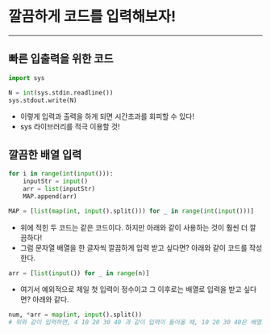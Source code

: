 # 깔끔하게 코드를 입력해보자!
---
## 빠른 입출력을 위한 코드

```python
import sys

N = int(sys.stdin.readline())
sys.stdout.write(N)  
```

- 이렇게 입력과 출력을 하게 되면 시간초과를 회피할 수 있다!  
- sys 라이브러리를 적극 이용할 것!

## 깔끔한 배열 입력

```python
for i in range(int(input())): 
    inputStr = input() 
    arr = list(inputStr) 
    MAP.append(arr)

MAP = [list(map(int, input().split())) for _ in range(int(input()))]
```

- 위에 적힌 두 코드는 같은 코드이다. 하지만 아래와 같이 사용하는 것이 훨씬 더 깔끔하다!  
- 그럼 문자열 배열을 한 글자씩 깔끔하게 입력 받고 싶다면? 아래와 같이 코드를 작성한다.

```python
arr = [list(input()) for _ in range(n)]
```

- 여기서 예외적으로 제일 첫 입력이 정수이고 그 이후로는 배열로 입력을 받고 싶다면? 아래와 같다.

```python
num, *arr = map(int, input().split())
# 위와 같이 입력하면, 4 10 20 30 40 과 같이 입력이 들어올 때, 10 20 30 40은 배열로 저장이 된다.
```
